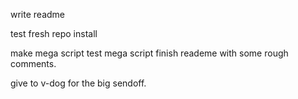 write readme

test fresh repo install

make mega script
test mega script
finish reademe with some rough comments.

give to v-dog for the big sendoff.